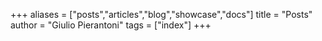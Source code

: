 +++
aliases = ["posts","articles","blog","showcase","docs"]
title = "Posts"
author = "Giulio Pierantoni"
tags = ["index"]
+++
